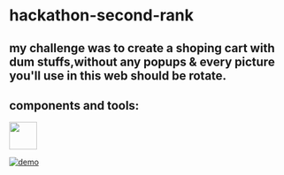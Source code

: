 ﻿# hackathon-second-rank

## my challenge was to create a shoping cart with dum stuffs,without any popups & every picture you'll use in this web should be rotate.


## components and tools:     
<img src="https://skillicons.dev/icons?i=html,css" height="50"/>



[![demo](https://i.pinimg.com/originals/2f/10/ce/2f10ce69b96c0611989308b0abc68e70.gif)](https://sujalkalra.github.io/dumbathon/)
